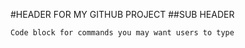 #HEADER FOR MY GITHUB PROJECT
##SUB HEADER
```
Code block for commands you may want users to type
```
